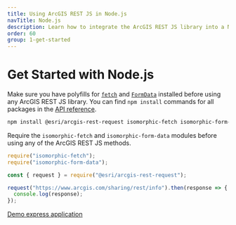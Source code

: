 ```yaml
---
title: Using ArcGIS REST JS in Node.js
navTitle: Node.js
description: Learn how to integrate the ArcGIS REST JS library into a Node.js app.
order: 60
group: 1-get-started
---
```


# Get Started with Node.js

Make sure you have polyfills for [`fetch`](https://github.com/matthew-andrews/isomorphic-fetch) and [`FormData`](https://github.com/form-data/isomorphic-form-data) installed before using any ArcGIS REST JS library. You can find `npm install` commands for all packages in the [API reference](../api).

```bash
npm install @esri/arcgis-rest-request isomorphic-fetch isomorphic-form-data
```

Require the `isomorphic-fetch` and `isomorphic-form-data` modules before using any of the ArcGIS REST JS methods.

```js
require("isomorphic-fetch");
require("isomorphic-form-data");

const { request } = require("@esri/arcgis-rest-request");

request("https://www.arcgis.com/sharing/rest/info").then(response => {
  console.log(response);
});
```

[Demo express application](https://github.com/Esri/arcgis-rest-js/tree/master/demos/express)
